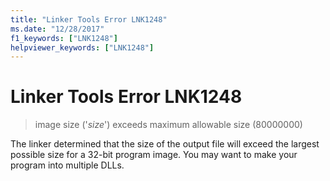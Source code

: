 ```yaml
---
title: "Linker Tools Error LNK1248"
ms.date: "12/28/2017"
f1_keywords: ["LNK1248"]
helpviewer_keywords: ["LNK1248"]
---
```

# Linker Tools Error LNK1248

> image size ('*size*') exceeds maximum allowable size (80000000)

The linker determined that the size of the output file will exceed the largest possible size for a 32-bit program image. You may want to make your program into multiple DLLs.
